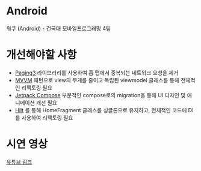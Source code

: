 # Android
워쿠 (Android) - 건국대 모바일프로그래밍 4팀

# 개선해야할 사항
- [Paging3](https://developer.android.com/topic/libraries/architecture/paging/v3-overview?hl=ko) 라이브러리를 사용하여 홈 탭에서 중복되는 네트워크 요청을 제거
- [MVVM](https://developer.android.com/topic/libraries/architecture?hl=ko) 패턴으로 view의 무게를 줄이고 독립된 viewmodel 클래스를 통해 전체적인 리팩토링 필요
- [Jetpack Compose](https://developer.android.com/jetpack/compose?gclid=CjwKCAjw46CVBhB1EiwAgy6M4vSmFZy7VtXH0MdCp67pTF-PY-VSR6wj0tWtCT2rsKKakhULVm1yyRoCn7EQAvD_BwE&gclsrc=aw.ds) 부분적인 compose로의 migration을 통해 UI 디자인 및 애니메이션 개선 필요 
- [Hilt](https://developer.android.com/training/dependency-injection/hilt-android?hl=ko) 를 통해 HomeFragment 클래스를 싱글톤으로 유지하고, 전체적인 코드에 DI를 사용하여 리팩토링 필요 

# 시연 영상
[유튜브 링크](https://www.youtube.com/watch?v=Wi_6a4kydJc&feature=youtu.be)
